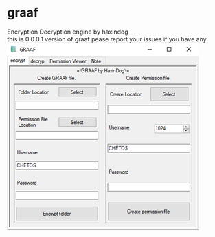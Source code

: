 # graaf
Encryption Decryption engine by haxindog <br>
this is 0.0.0.1 version of graaf pease report your issues if you have any.<br>
<img src="https://raw.githubusercontent.com/Cryptor-droid/graaf/master/Images/a.jpg" border="0"/>
